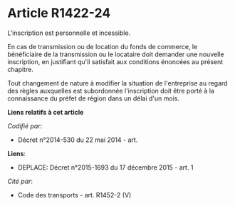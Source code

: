 # Article R1422-24

L'inscription est personnelle et incessible.

En cas de transmission ou de location du fonds de commerce, le bénéficiaire de la transmission ou le locataire doit demander
une nouvelle inscription, en justifiant qu'il satisfait aux conditions énoncées au présent chapitre.

Tout changement de nature à modifier la situation de l'entreprise au regard des règles auxquelles est subordonnée
l'inscription doit être porté à la connaissance du préfet de région dans un délai d'un mois.

**Liens relatifs à cet article**

_Codifié par_:

  - Décret n°2014-530 du 22 mai 2014 - art.

**Liens**:

  - DEPLACE: Décret n°2015-1693 du 17 décembre 2015 - art. 1

_Cité par_:

  - Code des transports - art. R1452-2 (V)
